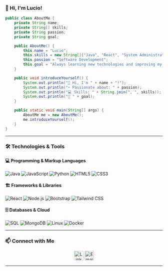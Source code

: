 ### 👋 Hi, I'm Lucio! 

```java
public class AboutMe {
    private String name;
    private String[] skills;
    private String passion;
    private String goal;

    public AboutMe() {
        this.name = "Lucio";
        this.skills = new String[]{"Java", "React", "System Administration", "Bootstrap", "Tailwind CSS"};
        this.passion = "Software Development";
        this.goal = "Always learning new technologies and improving my skills";
    }

    public void introduceYourself() {
        System.out.println("👋 Hi, I'm " + name + "!");
        System.out.println("⚡ Passionate about: " + passion);
        System.out.println("💻 Skills: " + String.join(", ", skills));
        System.out.println("🎯 " + goal);
    }

    public static void main(String[] args) {
        AboutMe me = new AboutMe();
        me.introduceYourself();
    }
}

```


---

### 🛠️ Technologies & Tools

#### 💻 Programming & Markup Languages
![Java](https://img.shields.io/badge/Java-ED8B00?style=for-the-badge&logo=java&logoColor=white)
![JavaScript](https://img.shields.io/badge/JavaScript-F7DF1E?style=for-the-badge&logo=javascript&logoColor=black)
![Python](https://img.shields.io/badge/Python-3776AB?style=for-the-badge&logo=python&logoColor=white)
![HTML5](https://img.shields.io/badge/HTML5-E34F26?style=for-the-badge&logo=html5&logoColor=white)
![CSS3](https://img.shields.io/badge/CSS3-1572B6?style=for-the-badge&logo=css3&logoColor=white)

#### 🏗️ Frameworks & Libraries
![React](https://img.shields.io/badge/React-61DAFB?style=for-the-badge&logo=react&logoColor=black)
![Node.js](https://img.shields.io/badge/Node.js-339933?style=for-the-badge&logo=nodedotjs&logoColor=white)
![Bootstrap](https://img.shields.io/badge/Bootstrap-7952B3?style=for-the-badge&logo=bootstrap&logoColor=white)
![Tailwind CSS](https://img.shields.io/badge/Tailwind_CSS-38B2AC?style=for-the-badge&logo=tailwind-css&logoColor=white)

#### 🗄️ Databases & Cloud
![SQL](https://img.shields.io/badge/SQL-4479A1?style=for-the-badge&logo=postgresql&logoColor=white)
![MongoDB](https://img.shields.io/badge/MongoDB-47A248?style=for-the-badge&logo=mongodb&logoColor=white)
![Linux](https://img.shields.io/badge/Linux-FCC624?style=for-the-badge&logo=linux&logoColor=black)
![Docker](https://img.shields.io/badge/Docker-2496ED?style=for-the-badge&logo=docker&logoColor=white)

---

### 📫 Connect with Me
<p align="center">
  <a href="https://www.linkedin.com/in/lucio-nicolini-arriola-8a170522b/"><img src="https://www.vectorlogo.zone/logos/linkedin/linkedin-icon.svg" height="30" width="30" alt="LinkedIn"></a>
  <a href="mailto: lucionicoliniarriola@yahoo.com.ar"><img src="https://www.vectorlogo.zone/logos/yahoo/yahoo-tile.svg" height="30" width="30" alt="Email"></a>
</p>

---



